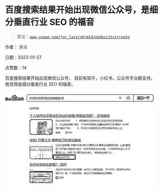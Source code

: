 # 百度搜索结果开始出现微信公众号，是细分垂直行业 SEO 的福音

> 原文：[`www.yuque.com/for_lazy/xkrm14/eodezi1tzsrroq1g`](https://www.yuque.com/for_lazy/xkrm14/eodezi1tzsrroq1g)

作者： 许义 

日期：2023-01-27 

点赞数：14 

百度搜索结果开始出现微信公众号， 目前有知乎，小红书，公众号平台都支持，我觉得是细分垂直行业 SEO 的福音。 

![](img/160567f4cd8b82e825b87d31aa809c72.png) 

